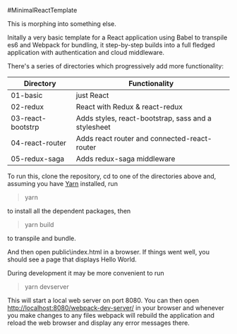 #MinimalReactTemplate

This is morphing into something else.

Initally a very basic template for a React application using Babel to transpile es6 and Webpack for bundling, 
it step-by-step builds into a full fledged application with authentication and cloud middleware. 

There's a series of directories which progressively add more functionality:

| Directory         | Functionality                                        |
|-------------------|------------------------------------------------------|
| 01-basic          | just React                                           |
| 02-redux          |  React with Redux & react-redux                      |
| 03-react-bootstrp | Adds styles, react-bootstrap, sass and a  stylesheet |
| 04-react-router   | Adds react router and connected-react-router         |
| 05-redux-saga     | Adds redux-saga middleware                           |

To run this, clone the repository, cd to one of the directories above and, assuming you have [Yarn](https://yarnpkg.com/) installed, run

>yarn

to install all the dependent packages, then 

>yarn build

to transpile and bundle.

And then open public\index.html in a browser. If things went well, you should see a page that displays Hello World.

During development it may be more convenient to run

>yarn devserver

This will start a local web server on port 8080. You can then open <http://localhost:8080/webpack-dev-server/> in your browser and whenever you make changes to any files webpack will rebuild the application and reload the web browser and display any error messages there.
